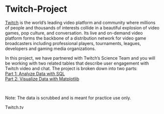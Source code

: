 # Twitch-Project

[Twitch](https://www.twitch.tv/) is the world’s leading video platform and community where millions of people and thousands of interests collide in a beautiful explosion of video games, pop culture, and conversation. Its live and on-demand video platform forms the backbone of a distribution network for video game broadcasters including professional players, tournaments, leagues, developers and gaming media organizations.

In this project, we have partnered with Twitch’s Science Team and you will be working with two related tables that describe user engagement with Twitch video and chat. The project is broken down into two parts:
<br>
[Part 1: Analyze Data with SQL](https://github.com/bibekuchiha/Twitch-Project/blob/master/test.sql)<br>
[Part 2: Visualize Data with Matplotlib](https://github.com/bibekuchiha/Twitch-Project/blob/master/Twitch.ipynb)

<br>

Note: The data is scrubbed and is meant for practice use only.

Twitch.tv
